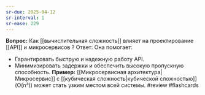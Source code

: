 ```yaml
---
sr-due: 2025-04-12
sr-interval: 1
sr-ease: 229
---
```


**Вопрос:** Как [[вычислительная сложность]] влияет на проектирование [[API]] и микросервисов
?
Ответ: Она помогает:
- Гарантировать быструю и надежную работу API.
- Минимизировать задержки и обеспечить высокую пропускную способность.
**Пример:** [[Микросервисная архитектура|Микросервис]] с [[кубическая сложность|кубической сложностью]]  (O(n³)) может стать узким местом всей системы.
#review #flashcards
<!--SR:!2025-04-12,1,230--> 